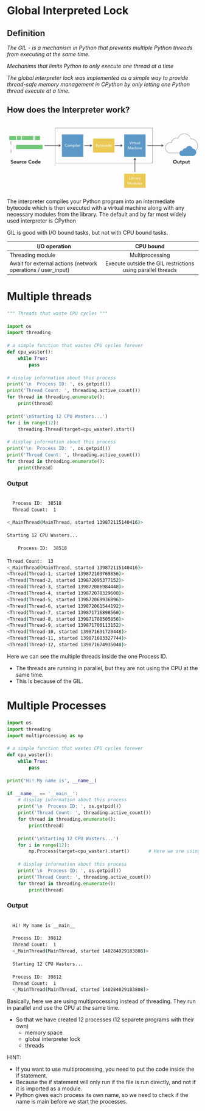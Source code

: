 # Global Interpreted Lock

## Definition

_The GIL - is a mechanism in Python that prevents multiple Python threads from executing at the same time._

_Mechanims that limits Python to only execute one thread at a time_

_The global interpreter lock was implemented as a simple way to provide thread-safe memory management in CPython by only letting one Python thread execute at a time._

## How does the Interpreter work?

![](Images/gil_images/img.png "This is a sample image.")

The interpreter compiles your Python program into an intermediate bytecode which is then executed with a virtual machine along with any necessary modules from the library. The default and by far most widely used interpreter is CPython

GIL is good with I/O bound tasks, but not with CPU bound tasks.


| I/O operation                                                |                          CPU bound                          |
|--------------------------------------------------------------|:-----------------------------------------------------------:|
| Threading module                                             |                       Multiprocessing                       |
| Await for external actions (network operations / user_input) | Execute outside the GIL restrictions using parallel threads |




# Multiple threads


```python
""" Threads that waste CPU cycles """

import os
import threading

# a simple function that wastes CPU cycles forever
def cpu_waster():
    while True:
        pass

# display information about this process
print('\n  Process ID: ', os.getpid())
print('Thread Count: ', threading.active_count())
for thread in threading.enumerate():
    print(thread)

print('\nStarting 12 CPU Wasters...')
for i in range(12):
    threading.Thread(target=cpu_waster).start()

# display information about this process
print('\n  Process ID: ', os.getpid())
print('Thread Count: ', threading.active_count())
for thread in threading.enumerate():
    print(thread)
```

### Output

```bash

  Process ID:  38518
  Thread Count:  1

<_MainThread(MainThread, started 139872115140416)>

Starting 12 CPU Wasters...

    Process ID:  38518

Thread Count:  13
<_MainThread(MainThread, started 139872115140416)>
<Thread(Thread-1, started 139872103769856)>
<Thread(Thread-2, started 139872095377152)>
<Thread(Thread-3, started 139872086984448)>
<Thread(Thread-4, started 139872078329600)>
<Thread(Thread-5, started 139872069936896)>
<Thread(Thread-6, started 139872061544192)>
<Thread(Thread-7, started 139871716898560)>
<Thread(Thread-8, started 139871708505856)>
<Thread(Thread-9, started 139871700113152)>
<Thread(Thread-10, started 139871691720448)>
<Thread(Thread-11, started 139871683327744)>
<Thread(Thread-12, started 139871674935040)>
```

Here we can see the multiple threads inside the one Process ID.
- The threads are running in parallel, but they are not using the CPU at the same time.  
- This is because of the GIL.


# Multiple Processes

```python
import os
import threading
import multiprocessing as mp

# a simple function that wastes CPU cycles forever
def cpu_waster():
    while True:
        pass

print('Hi! My name is', __name__)

if __name__ == '__main__':
    # display information about this process
    print('\n  Process ID: ', os.getpid())
    print('Thread Count: ', threading.active_count())
    for thread in threading.enumerate():
        print(thread)

    print('\nStarting 12 CPU Wasters...')
    for i in range(12):
        mp.Process(target=cpu_waster).start()       # Here we are using multiprocessing instead of threading

    # display information about this process
    print('\n  Process ID: ', os.getpid())
    print('Thread Count: ', threading.active_count())
    for thread in threading.enumerate():
        print(thread)
```

### Output

```bash

  Hi! My name is __main__

  Process ID:  39812
  Thread Count:  1
  <_MainThread(MainThread, started 140284029183808)>

  Starting 12 CPU Wasters...

  Process ID:  39812
  Thread Count:  1
  <_MainThread(MainThread, started 140284029183808)>

```

Basically, here we are using multiprocessing instead of threading. They run in parallel and use the CPU at the same time.

- So that we have created 12 processes (12 separete programs with their own)  
  - memory space
  - global interpreter lock
  - threads



HINT:
- If you want to use multiprocessing, you need to put the code inside the if statement. 
- Because the if statement will only run if the file is run directly, and not if it is imported as a module.
- Python gives each process its own name, so we need to check if the name is main before we start the processes.


